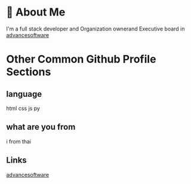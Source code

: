 # 🚀 About Me
I'm a full stack developer and Organization ownerand Executive board in  [advancesoftware](http://advancesoftware.info/)
# Other Common Github Profile Sections
## language

html css js py

## what are you from

i from thai

##  Links

[advancesoftware](http://advancesoftware.info/)



